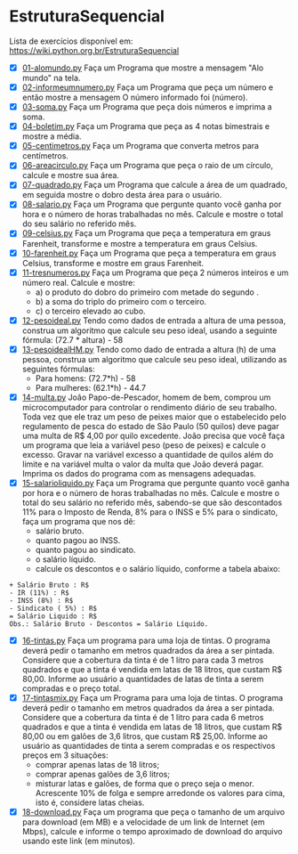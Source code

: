 # EstruturaSequencial #
Lista de exercícios disponível em: https://wiki.python.org.br/EstruturaSequencial

- [x] [01-alomundo.py](https://github.com/tiffanyrossi/python-exercicios/blob/master/PythonBrasil/EstruturaSequencial/01-alomundo.py) Faça um Programa que mostre a mensagem "Alo mundo" na tela.
- [x] [02-informeumnumero.py](https://github.com/tiffanyrossi/python-exercicios/blob/master/PythonBrasil/EstruturaSequencial/02-informeumnumero.py) Faça um Programa que peça um número e então mostre a mensagem O número informado foi (número).
- [x] [03-soma.py](https://github.com/tiffanyrossi/python-exercicios/blob/master/PythonBrasil/EstruturaSequencial/03-soma.py) Faça um Programa que peça dois números e imprima a soma.
- [x] [04-boletim.py](https://github.com/tiffanyrossi/python-exercicios/blob/master/PythonBrasil/EstruturaSequencial/04-boletim.py) Faça um Programa que peça as 4 notas bimestrais e mostre a média. 
- [x] [05-centimetros.py](https://github.com/tiffanyrossi/python-exercicios/blob/master/PythonBrasil/EstruturaSequencial/05-centimetros.py) Faça um Programa que converta metros para centímetros. 
- [x] [06-areacirculo.py](https://github.com/tiffanyrossi/python-exercicios/blob/master/PythonBrasil/EstruturaSequencial/06-areacirculo.py) Faça um Programa que peça o raio de um círculo, calcule e mostre sua área. 
- [x] [07-quadrado.py](https://github.com/tiffanyrossi/python-exercicios/blob/master/PythonBrasil/EstruturaSequencial/07-quadrado.py) Faça um Programa que calcule a área de um quadrado, em seguida mostre o dobro desta área para o usuário. 
- [x] [08-salario.py](https://github.com/tiffanyrossi/python-exercicios/blob/master/PythonBrasil/EstruturaSequencial/08-salario.py) Faça um Programa que pergunte quanto você ganha por hora e o número de horas trabalhadas no mês. Calcule e mostre o total do seu salário no referido mês.
- [x] [09-celsius.py](https://github.com/tiffanyrossi/python-exercicios/blob/master/PythonBrasil/EstruturaSequencial/09-celsius.py) Faça um Programa que peça a temperatura em graus Farenheit, transforme e mostre a temperatura em graus Celsius. 
- [x] [10-farenheit.py](https://github.com/tiffanyrossi/python-exercicios/blob/master/PythonBrasil/EstruturaSequencial/10-farenheit.py) Faça um Programa que peça a temperatura em graus Celsius, transforme e mostre em graus Farenheit. 
- [x] [11-tresnumeros.py](https://github.com/tiffanyrossi/python-exercicios/blob/master/PythonBrasil/EstruturaSequencial/11-tresnumeros.py) Faça um Programa que peça 2 números inteiros e um número real. Calcule e mostre:
  - a) o produto do dobro do primeiro com metade do segundo .
  - b) a soma do triplo do primeiro com o terceiro.
  - c) o terceiro elevado ao cubo. 
- [x] [12-pesoideal.py](https://github.com/tiffanyrossi/python-exercicios/blob/master/PythonBrasil/EstruturaSequencial/12-pesoideal.py) Tendo como dados de entrada a altura de uma pessoa, construa um algoritmo que calcule seu peso ideal, usando a seguinte fórmula: (72.7 * altura) - 58
- [x] [13-pesoidealHM.py](https://github.com/tiffanyrossi/python-exercicios/blob/master/PythonBrasil/EstruturaSequencial/12-pesoideal.py) Tendo como dado de entrada a altura (h) de uma pessoa, construa um algoritmo que calcule seu peso ideal, utilizando as seguintes fórmulas:
  - Para homens: (72.7*h) - 58
  - Para mulheres: (62.1*h) - 44.7
- [x] [14-multa.py](https://github.com/tiffanyrossi/python-exercicios/blob/master/PythonBrasil/EstruturaSequencial/14-multa.py) João Papo-de-Pescador, homem de bem, comprou um microcomputador para controlar o rendimento diário de seu trabalho. Toda vez que ele traz um peso de peixes maior que o estabelecido pelo regulamento de pesca do estado de São Paulo (50 quilos) deve pagar uma multa de R$ 4,00 por quilo excedente. João precisa que você faça um programa que leia a variável peso (peso de peixes) e calcule o excesso. Gravar na variável excesso a quantidade de quilos além do limite e na variável multa o valor da multa que João deverá pagar. Imprima os dados do programa com as mensagens adequadas.
- [x] [15-salarioliquido.py](https://github.com/tiffanyrossi/python-exercicios/blob/master/PythonBrasil/EstruturaSequencial/15-salarioliquido.py) Faça um Programa que pergunte quanto você ganha por hora e o número de horas trabalhadas no mês. Calcule e mostre o total do seu salário no referido mês, sabendo-se que são descontados 11% para o Imposto de Renda, 8% para o INSS e 5% para o sindicato, faça um programa que nos dê:
  - salário bruto.
  - quanto pagou ao INSS.
  - quanto pagou ao sindicato.
  - o salário líquido.
  - calcule os descontos e o salário líquido, conforme a tabela abaixo:
```
+ Salário Bruto : R$
- IR (11%) : R$
- INSS (8%) : R$
- Sindicato ( 5%) : R$
= Salário Liquido : R$
Obs.: Salário Bruto - Descontos = Salário Líquido.
```
- [x] [16-tintas.py](https://github.com/tiffanyrossi/python-exercicios/blob/master/PythonBrasil/EstruturaSequencial/16-tintas.py) Faça um programa para uma loja de tintas. O programa deverá pedir o tamanho em metros quadrados da área a ser pintada. Considere que a cobertura da tinta é de 1 litro para cada 3 metros quadrados e que a tinta é vendida em latas de 18 litros, que custam R$ 80,00. Informe ao usuário a quantidades de latas de tinta a serem compradas e o preço total.
- [x] [17-tintasmix.py](https://github.com/tiffanyrossi/python-exercicios/blob/master/PythonBrasil/EstruturaSequencial/17-tintasmix.py) Faça um Programa para uma loja de tintas. O programa deverá pedir o tamanho em metros quadrados da área a ser pintada. Considere que a cobertura da tinta é de 1 litro para cada 6 metros quadrados e que a tinta é vendida em latas de 18 litros, que custam R$ 80,00 ou em galões de 3,6 litros, que custam R$ 25,00. Informe ao usuário as quantidades de tinta a serem compradas e os respectivos preços em 3 situações:
  - comprar apenas latas de 18 litros;
  - comprar apenas galões de 3,6 litros;
  - misturar latas e galões, de forma que o preço seja o menor. Acrescente 10% de folga e sempre arredonde os valores para cima, isto é, considere latas cheias.
- [x] [18-download.py](https://github.com/tiffanyrossi/python-exercicios/blob/master/PythonBrasil/EstruturaSequencial/18-download.py) Faça um programa que peça o tamanho de um arquivo para download (em MB) e a velocidade de um link de Internet (em Mbps), calcule e informe o tempo aproximado de download do arquivo usando este link (em minutos).
